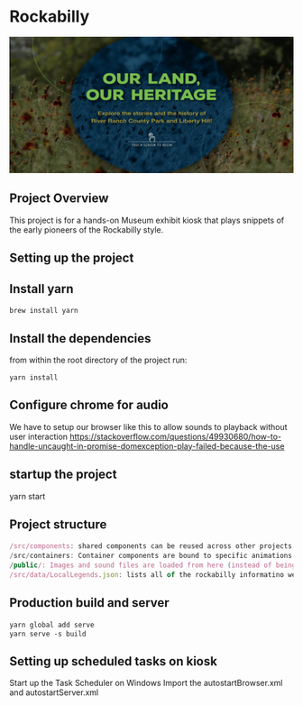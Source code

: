 # Rockabilly
![Rockabilly preview](./Preview.png)

## Project Overview

This project is for a hands-on Museum exhibit kiosk that plays snippets of the early pioneers of the Rockabilly style.

## Setting up the project

## Install yarn

```shell
brew install yarn
```

## Install the dependencies

from within the root directory of the project run:

```shell
yarn install
```

## Configure chrome for audio

We have to setup our browser like this to allow sounds to playback without user interaction
<https://stackoverflow.com/questions/49930680/how-to-handle-uncaught-in-promise-domexception-play-failed-because-the-use>

## startup the project

yarn start

## Project structure

```javascript
/src/components: shared components can be reused across other projects
/src/containers: Container components are bound to specific animations and data files
/public/: Images and sound files are loaded from here (instead of being webpacked so that we can reference the path in the data csv file)
/src/data/LocalLegends.json: lists all of the rockabilly informatino we are displaying (it is being generated from a csv file)
```

## Production build and server

```yarn build
yarn global add serve
yarn serve -s build
```

## Setting up scheduled tasks on kiosk

Start up the Task Scheduler on Windows
Import the autostartBrowser.xml and autostartServer.xml
